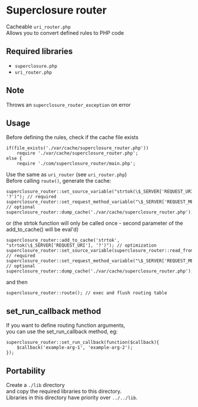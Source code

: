 # Superclosure router
Cacheable `uri_router.php`  
Allows you to convert defined rules to PHP code

## Required libraries
* `superclosure.php`
* `uri_router.php`

## Note
Throws an `superclosure_router_exception` on error

## Usage
Before defining the rules, check if the cache file exists
```
if(file_exists('./var/cache/superclosure_router.php'))
	require './var/cache/superclosure_router.php';
else {
	require './com/superclosure_router/main.php';
```
Use the same as `uri_router` (see `uri_router.php`)  
Before calling `route()`, generate the cache:
```
superclosure_router::set_source_variable("strtok(\$_SERVER['REQUEST_URI'], '?')"); // required
superclosure_router::set_request_method_variable("\$_SERVER['REQUEST_METHOD']"); // optional
superclosure_router::dump_cache('./var/cache/superclosure_router.php');
```
or (the strtok function will only be called once - second parameter of the add_to_cache() will be eval'd)
```
superclosure_router::add_to_cache('strtok', "strtok(\$_SERVER['REQUEST_URI'], '?')"); // optimization
superclosure_router::set_source_variable(superclosure_router::read_from_cache('strtok')); // required
superclosure_router::set_request_method_variable("\$_SERVER['REQUEST_METHOD']"); // optional
superclosure_router::dump_cache('./var/cache/superclosure_router.php');
```
and then
```
superclosure_router::route(); // exec and flush routing table
```

## set_run_callback method
If you want to define routing function arguments,  
you can use the set_run_callback method, eg:
```
superclosure_router::set_run_callback(function($callback){
	$callback('example-arg-1', 'example-arg-2');
});
```

## Portability
Create a `./lib` directory  
and copy the required libraries to this directory.  
Libraries in this directory have priority over `../../lib`.
